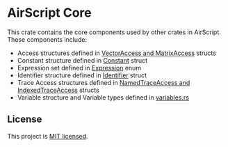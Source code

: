 # AirScript Core

This crate contains the core components used by other crates in AirScript. These components include:

- Access structures defined in [VectorAccess and MatrixAccess](./access.rs) structs
- Constant structure defined in [Constant](./constant.rs) struct
- Expression set defined in [Expression](./expression.rs) enum
- Identifier structure defined in [Identifier](./identifier.rs) struct
- Trace Access structures defined in [NamedTraceAccess and IndexedTraceAccess](./trace.rs) structs
- Variable structure and Variable types defined in [variables.rs](./variable.rs)

## License

This project is [MIT licensed](../LICENSE).
